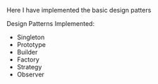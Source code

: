 Here I have implemented the basic design patters

Design Patterns Implemented:
  - Singleton
  - Prototype
  - Builder
  - Factory
  - Strategy
  - Observer
